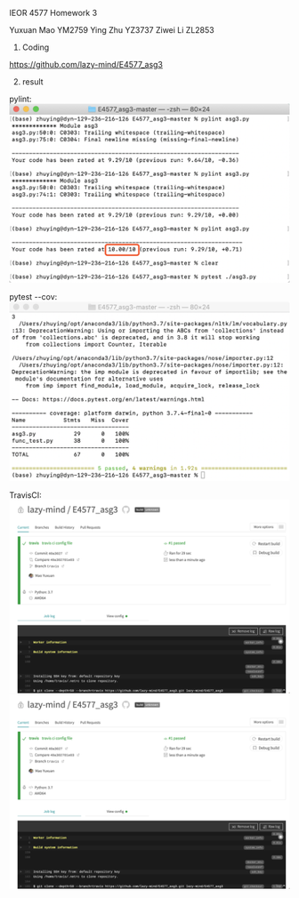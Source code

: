 IEOR 4577 Homework 3

Yuxuan Mao YM2759
Ying Zhu YZ3737
Ziwei Li ZL2853

1. Coding

https://github.com/lazy-mind/E4577_asg3

2. result

pylint:
![image](https://github.com/lazy-mind/E4577_asg3/raw/master/result_image/pylint.png)

pytest --cov:
![image](https://github.com/lazy-mind/E4577_asg3/raw/master/result_image/pytest--cov.png)

TravisCI:
![image](https://github.com/lazy-mind/E4577_asg3/raw/master/result_image/TravisCI-1.jpg)
![image](https://github.com/lazy-mind/E4577_asg3/raw/master/result_image/TravisCI-1.jpg)



